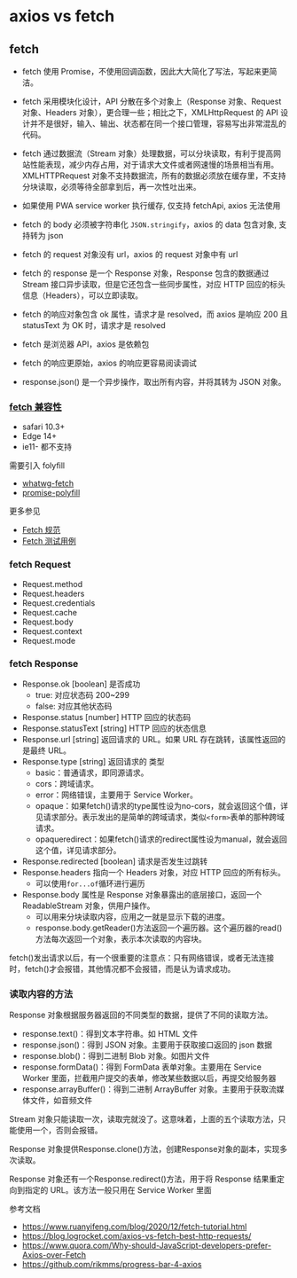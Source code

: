 # axios vs fetch

## fetch

- fetch 使用 Promise，不使用回调函数，因此大大简化了写法，写起来更简洁。
- fetch 采用模块化设计，API 分散在多个对象上（Response 对象、Request 对象、Headers 对象），更合理一些；相比之下，XMLHttpRequest 的 API 设计并不是很好，输入、输出、状态都在同一个接口管理，容易写出非常混乱的代码。
- fetch 通过数据流（Stream 对象）处理数据，可以分块读取，有利于提高网站性能表现，减少内存占用，对于请求大文件或者网速慢的场景相当有用。XMLHTTPRequest 对象不支持数据流，所有的数据必须放在缓存里，不支持分块读取，必须等待全部拿到后，再一次性吐出来。

- 如果使用 PWA service worker 执行缓存, 仅支持 fetchApi, axios 无法使用
- fetch 的 body 必须被字符串化 `JSON.stringify`，axios 的 data 包含对象, 支持转为 json
- fetch 的 request 对象没有 url，axios 的 request 对象中有 url
- fetch 的 response 是一个 Response 对象，Response 包含的数据通过 Stream 接口异步读取，但是它还包含一些同步属性，对应 HTTP 回应的标头信息（Headers），可以立即读取。
- fetch 的响应对象包含 ok 属性，请求才是 resolved，而 axios 是响应 200 且 statusText 为 OK 时，请求才是 resolved
- fetch 是浏览器 API，axios 是依赖包
- fetch 的响应更原始，axios 的响应更容易阅读调试
- response.json() 是一个异步操作，取出所有内容，并将其转为 JSON 对象。


### [fetch 兼容性](https://caniuse.com/fetch)

- safari 10.3+
- Edge 14+
- ie11- 都不支持

需要引入 folyfill

- [whatwg-fetch](https://www.npmjs.com/package/whatwg-fetch)
- [promise-polyfill](https://github.com/taylorhakes/promise-polyfill)

更多参见

- [Fetch 规范](https://fetch.spec.whatwg.org/)
- [Fetch 测试用例](https://github.com/web-platform-tests/wpt/tree/master/fetch)

### fetch Request

- Request.method
- Request.headers
- Request.credentials
- Request.cache
- Request.body
- Request.context
- Request.mode

### fetch Response

- Response.ok [boolean] 是否成功
  - true: 对应状态码 200~299
  - false: 对应其他状态码
- Response.status [number] HTTP 回应的状态码
- Response.statusText [string] HTTP 回应的状态信息
- Response.url [string] 返回请求的 URL。如果 URL 存在跳转，该属性返回的是最终 URL。
- Response.type [string] 返回请求的 类型
  - basic：普通请求，即同源请求。
  - cors：跨域请求。
  - error：网络错误，主要用于 Service Worker。
  - opaque：如果fetch()请求的type属性设为no-cors，就会返回这个值，详见请求部分。表示发出的是简单的跨域请求，类似`<form>`表单的那种跨域请求。
  - opaqueredirect：如果fetch()请求的redirect属性设为manual，就会返回这个值，详见请求部分。
- Response.redirected [boolean] 请求是否发生过跳转
- Response.headers 指向一个 Headers 对象，对应 HTTP 回应的所有标头。
  - 可以使用`for...of`循环进行遍历
- Response.body 属性是 Response 对象暴露出的底层接口，返回一个 ReadableStream 对象，供用户操作。
  - 可以用来分块读取内容，应用之一就是显示下载的进度。
  - response.body.getReader()方法返回一个遍历器。这个遍历器的read()方法每次返回一个对象，表示本次读取的内容块。

fetch()发出请求以后，有一个很重要的注意点：只有网络错误，或者无法连接时，fetch()才会报错，其他情况都不会报错，而是认为请求成功。

### 读取内容的方法

Response 对象根据服务器返回的不同类型的数据，提供了不同的读取方法。

- response.text()：得到文本字符串。如 HTML 文件
- response.json()：得到 JSON 对象。主要用于获取接口返回的 json 数据
- response.blob()：得到二进制 Blob 对象。如图片文件
- response.formData()：得到 FormData 表单对象。主要用在 Service Worker 里面，拦截用户提交的表单，修改某些数据以后，再提交给服务器
- response.arrayBuffer()：得到二进制 ArrayBuffer 对象。主要用于获取流媒体文件，如音频文件

Stream 对象只能读取一次，读取完就没了。这意味着，上面的五个读取方法，只能使用一个，否则会报错。

Response 对象提供Response.clone()方法，创建Response对象的副本，实现多次读取。

Response 对象还有一个Response.redirect()方法，用于将 Response 结果重定向到指定的 URL。该方法一般只用在 Service Worker 里面


参考文档

- https://www.ruanyifeng.com/blog/2020/12/fetch-tutorial.html
- https://blog.logrocket.com/axios-vs-fetch-best-http-requests/
- https://www.quora.com/Why-should-JavaScript-developers-prefer-Axios-over-Fetch
- https://github.com/rikmms/progress-bar-4-axios
